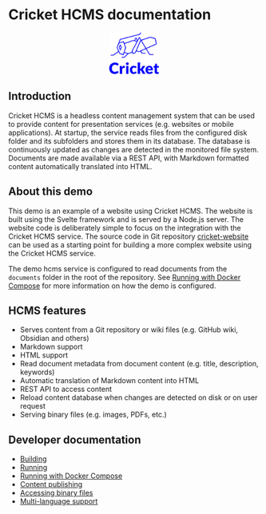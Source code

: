 # Cricket HCMS documentation

<p align="center">
    <img src="./assets/cricket-logo.svg" width="20%">
</p>

## Introduction

Cricket HCMS is a headless content management system that can be used to provide content for presentation services (e.g. websites or mobile applications).
At startup, the service reads files from the configured disk folder and its subfolders and stores them in its database. The database is continuously updated as changes are detected in the monitored file system.
Documents are made available via a REST API, with Markdown formatted content automatically translated into HTML.

## About this demo

This demo is an example of a website using Cricket HCMS. The website is built using the Svelte framework and is served by a Node.js server. The website code is deliberately simple to focus on the integration with the Cricket HCMS service.
The source code in Git repository [cricket-website](https://github.com/gskorupa/cricket-website) can be used as a starting point for building a more complex website using the Cricket HCMS service.

The demo hcms service is configured to read documents from the `documents` folder in the root of the repository. See [Running with Docker Compose](running-with-docker-compose.md) for more information on how the demo is configured.

## HCMS features

- Serves content from a Git repository or wiki files (e.g. GitHub wiki, Obsidian and others)
- Markdown support
- HTML support
- Read document metadata from document content (e.g. title, description, keywords)
- Automatic translation of Markdown content into HTML
- REST API to access content
- Reload content database when changes are detected on disk or on user request
- Serving binary files (e.g. images, PDFs, etc.)

## Developer documentation

- [Building](development/building.md)
- [Running](development/running.md)
- [Running with Docker Compose](development/running-with-docker-compose.md)
- [Content publishing](development/publishing.md)
- [Accessing binary files](development/binary-files.md)
- [Multi-language support](development/multi-language.md)

